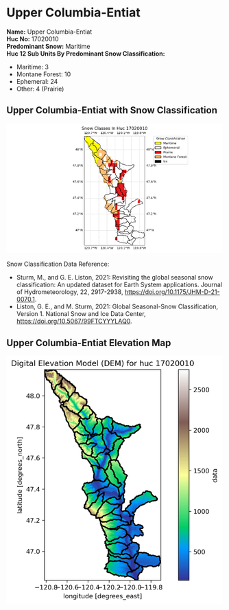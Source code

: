 # Upper Columbia-Entiat


**Name:**             Upper Columbia-Entiat <br>
**Huc No:**           17020010 <br> 
**Predominant Snow:** Maritime <br>
**Huc 12 Sub Units By Predominant Snow Classification:**
- Maritime: 3
- Montane Forest: 10
- Ephemeral: 24
- Other: 4 (Prairie) 


## Upper Columbia-Entiat with Snow Classification 

![Snow Classes Map](../basic_maps/Snow_classes_in_17020010.png)

Snow Classification Data Reference: 
- Sturm, M., and G. E. Liston, 2021: Revisiting the global seasonal snow classification: An updated dataset for Earth System applications.  Journal of Hydrometeorology, 22, 2917-2938, https://doi.org/10.1175/JHM-D-21-0070.1.
- Liston, G. E., and M. Sturm, 2021: Global Seasonal-Snow Classification, Version 1. National Snow and Ice Data Center, https://doi.org/10.5067/99FTCYYYLAQ0.

## Upper Columbia-Entiat Elevation Map 
![Elevation Map](../basic_maps/dem_huc17020010.png)
